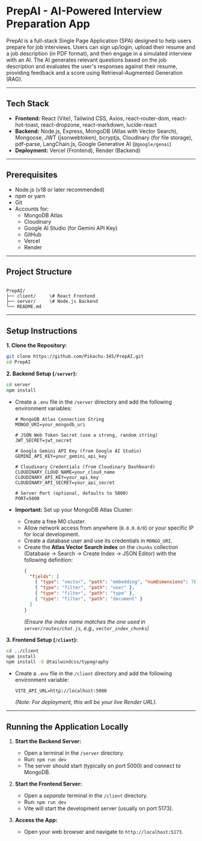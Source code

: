# PrepAI - AI-Powered Interview Preparation App

PrepAI is a full-stack Single Page Application (SPA) designed to help users prepare for job interviews. Users can sign up/login, upload their resume and a job description (in PDF format), and then engage in a simulated interview with an AI. The AI generates relevant questions based on the job description and evaluates the user's responses against their resume, providing feedback and a score using Retrieval-Augmented Generation (RAG).

---

## Tech Stack

* **Frontend:** React (Vite), Tailwind CSS, Axios, react-router-dom, react-hot-toast, react-dropzone, react-markdown, lucide-react
* **Backend:** Node.js, Express, MongoDB (Atlas with Vector Search), Mongoose, JWT (jsonwebtoken), bcryptjs, Cloudinary (for file storage), pdf-parse, LangChain.js, Google Generative AI (`@google/genai`)
* **Deployment:** Vercel (Frontend), Render (Backend)

---

## Prerequisites

* Node.js (v18 or later recommended)
* npm or yarn
* Git
* Accounts for:
    * MongoDB Atlas 
    * Cloudinary 
    * Google AI Studio (for Gemini API Key)
    * GitHub
    * Vercel
    * Render

---

## Project Structure

```

PrepAI/
├── client/     \# React Frontend
├── server/     \# Node.js Backend
└── README.md

````

---

## Setup Instructions

**1. Clone the Repository:**

```bash
git clone https://github.com/Pikachu-345/PrepAI.git
cd PrepAI
````

**2. Backend Setup (`/server`):**

```bash
cd server
npm install
```

  * Create a `.env` file in the `/server` directory and add the following environment variables:

    ```env
    # MongoDB Atlas Connection String
    MONGO_URI=your_mongodb_uri

    # JSON Web Token Secret (use a strong, random string)
    JWT_SECRET=jwt_secret

    # Google Gemini API Key (from Google AI Studio)
    GEMINI_API_KEY=your_gemini_api_key

    # Cloudinary Credentials (from Cloudinary Dashboard)
    CLOUDINARY_CLOUD_NAME=your_cloud_name
    CLOUDINARY_API_KEY=your_api_key
    CLOUDINARY_API_SECRET=your_api_secret

    # Server Port (optional, defaults to 5000)
    PORT=5000
    ```

  * **Important:** Set up your MongoDB Atlas Cluster:

      * Create a free M0 cluster.
      * Allow network access from anywhere (`0.0.0.0/0`) or your specific IP for local development.
      * Create a database user and use its credentials in `MONGO_URI`.
      * Create the **Atlas Vector Search index** on the `chunks` collection (Database -\> Search -\> Create Index -\> JSON Editor) with the following definition:
        ```json
        {
          "fields": [
            { "type": "vector", "path": "embedding", "numDimensions": 768, "similarity": "cosine" },
            { "type": "filter", "path": "user" },
            { "type": "filter", "path": "type" },
            { "type": "filter", "path": "document" }
          ]
        }
        ```
        *(Ensure the index name matches the one used in `server/routes/chat.js`, e.g., `vector_index_chunks`)*

**3. Frontend Setup (`/client`):**

```bash
cd ../client
npm install
npm install -D @tailwindcss/typography
```


  * Create a `.env` file in the `/client` directory and add the following environment variable:

    ```env
    VITE_API_URL=http://localhost:5000
    ```

    *(Note: For deployment, this will be your live Render URL).*

-----

## Running the Application Locally

1.  **Start the Backend Server:**

      * Open a terminal in the `/server` directory.
      * Run: `npm run dev`
      * The server should start (typically on port 5000) and connect to MongoDB.

2.  **Start the Frontend Server:**

      * Open a *separate* terminal in the `/client` directory.
      * Run: `npm run dev`
      * Vite will start the development server (usually on port 5173).

3.  **Access the App:**

      * Open your web browser and navigate to `http://localhost:5173`.

